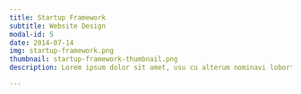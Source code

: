 ```yaml
---
title: Startup Framework
subtitle: Website Design
modal-id: 5
date: 2014-07-14
img: startup-framework.png
thumbnail: startup-framework-thumbnail.png
description: Lorem ipsum dolor sit amet, usu cu alterum nominavi lobortis. At duo novum diceret. Tantas apeirian vix et, usu sanctus postulant inciderint ut, populo diceret necessitatibus in vim. Cu eum dicam feugiat noluisse.

---
```

